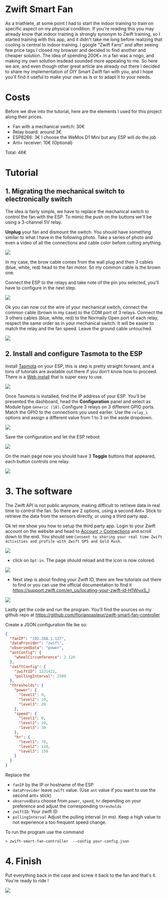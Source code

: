 # Zwift Smart Fan

As a triathlete, at some point I had to start the indoor training to train on specific aspect on my physical condition. If you're reading this you may already know that indoor training is strongly synonym to Zwift training, so I started training with this app, and it didn't take me long before realizing that cooling is central to indoor training. I google "Zwift Fans" and after seeing few price tags I closed my browser and decided to find another and cheaper solution. The idea of spending 200€+ in a fan was a nogo, and making my own solution insdead sounded more appealing to me. So here we are, and even though other great article are already out there I decided to share my implementation of DIY Smart Zwift fan with you, and I hope you'll find it useful to make your own as is or to adapt it to your needs.

# Costs

Before we dive into the tutorial, here are the elements I used for this project along their prices.

- Fan with a mechanical switch: 30€
- Relay board: around 3€
- ESP8266: 3€ I choose the WeMos D1 Mini but any ESP will do the job
- Ant+ receiver: 10€ (Optional)

Total: 46€

# Tutorial

## 1. Migrating the mechanical switch to electronically switch

The idea is fairly simple, we have to replace the mechanical switch to control the fan with the ESP. To mimic the push on the buttons we'll be using a 3-channel 5V relay. 

**Unplug** your fan and dismount the switch. You should have something similar to what I have in the following photo. Take a series of photo and even a video of all the connections and cable color before cutting anything.

![](doc/p-fan-cables.jpg)

In my case, the brow cable comes from the wall plug and then 3 cables (blue, white, red) head to the fan motor. So my common cable is the brown one. 

Connect the ESP to the relays and take note of the pin you selected, you'll have to configure in the next step.

![](doc/p-fan-esp.jpg)

Ok you can now cut the wire of your mechanical switch, connect the common cable (brown in my case) to the COM port of 3 relays. Connect the 3 others cables (blue, white, red) to the Normally Open port of each relay, respect the same order as in your mechanical switch. It will be easier to match the relay and the fan speed. Leave the ground cable untouched.

![](doc/p-fan-connect-relay.jpg)

## 2. Install and configure Tasmota to the ESP

Install [Tasmota](https://tasmota.github.io/docs/) on your ESP, this is step is pretty straight forward, and a tons of tutorials are available out there if you don't know how to proceed. There is a [Web install](https://tasmota.github.io/install/) that is super easy to use.

![](doc/s-tasmota-web-installer.png)

Once Tasmota is installed, find the IP address of your ESP. You'll be presented the dashboard, head the **Configuration** panel and select as Module type `Generic (18)`. 
Configure 3 relays on 3 different GPIO ports. Match the GPIO to the connections you used earlier. Use the `relay_i` options and assign a different value from 1 to 3 on the aside dropdown. 

![](doc/s-tasmota-configuration.png)

Save the configuration and let the ESP reboot

![](doc/s-tasmota-configuration-saved.png)

On the main page now you should have 3 **Toggle** buttons that appeared, each button controls one relay.

![](doc/s-tasmota-dashboard.png)



# 3. The software

The Zwift API is not public anymore, making difficult to retrieve data in real time to control the fan. So there are 2 options, using a second Ant+ Stick to retrieve the data from the sensors directly, or using a third party app.

Ok let me show you how to setup the third party app. Login to your Zwift account on the website and head to [Account > Connections](https://www.zwift.com/eu/settings/connections) and scroll down to the end. You should see `Consent to sharing your real time Zwift activities and profile with Zwift GPS and Gold Rush.` 

![](doc/s-zwift-connections.png)

- click on `Opt-in`. The page should reload and the icon is now colored. 

![](doc/s-zwift-connections-enable.png)
 
- Next step is about finding your Zwift ID, there are few tutorials out there to find or you can use the official documentation to find it https://support.zwift.com/en_us/locating-your-zwift-id-H1WiyxS_I

![](doc/s-zwift-get-zwift-id.png)

Lastly get the code and run the program. You'll find the sources on my github repo at https://github.com/florianpasteur/zwift-smart-fan-controller

Create a JSON configuration file lke so: 

```json
{
  "fanIP": "192.168.1.127",
  "dataProvider": "zwift",
  "observedData": "power",
  "antConfig": {
    "wheelCircumference": 2.120
  },
  "zwiftConfig": {
    "zwiftID": 1231421,
    "pollingInterval": 2500
  },
  "thresholds": {
    "power": {
      "level1": 0,
      "level2": 10,
      "level3": 20
    },
    "speed": {
      "level1": 0,
      "level2": 20,
      "level3": 30
    },
    "hr": {
      "level1": 70,
      "level2": 120,
      "level3": 150
    }
  }
}
```

Replace the 
- `fanIP` by the IP or hostname of the ESP
- `dataProvider` leave `zwift` value. (Use `ant` value if you want to use the second ant+ stick)
- `observedData` choose from `power`, `speed`, `hr` depending on your preference and adjust the corresponding `thresholds`
- `zwiftID`: Your zwift ID 
- `pollingInterval` Adjust the pulling interval (in ms). Keep a high value to not experience a too frequent speed change.

To run the program use the command 

```
> zwift-smart-fan-controller  --config your-config.json
```

# 4. Finish

Put everything back in the case and screw it back to the fan and that's it. You're ready to ride !

![](doc/p-fan-finished.jpg)

